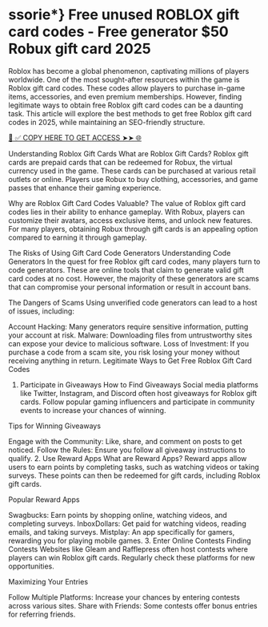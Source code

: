 # ssorie*} Free unused ROBLOX gift card codes - Free generator $50 Robux gift card 2025

Roblox has become a global phenomenon, captivating millions of players worldwide. One of the most sought-after resources within the game is Roblox gift card codes. These codes allow players to purchase in-game items, accessories, and even premium memberships. However, finding legitimate ways to obtain free Roblox gift card codes can be a daunting task. This article will explore the best methods to get free Roblox gift card codes in 2025, while maintaining an SEO-friendly structure.

[📌 ✅ COPY HERE TO GET ACCESS ➤➤ 🌐](https://appbitly.com/juAHj)



Understanding Roblox Gift Cards
What are Roblox Gift Cards?
Roblox gift cards are prepaid cards that can be redeemed for Robux, the virtual currency used in the game. These cards can be purchased at various retail outlets or online. Players use Robux to buy clothing, accessories, and game passes that enhance their gaming experience.

Why are Roblox Gift Card Codes Valuable?
The value of Roblox gift card codes lies in their ability to enhance gameplay. With Robux, players can customize their avatars, access exclusive items, and unlock new features. For many players, obtaining Robux through gift cards is an appealing option compared to earning it through gameplay.

The Risks of Using Gift Card Code Generators
Understanding Code Generators
In the quest for free Roblox gift card codes, many players turn to code generators. These are online tools that claim to generate valid gift card codes at no cost. However, the majority of these generators are scams that can compromise your personal information or result in account bans.

The Dangers of Scams
Using unverified code generators can lead to a host of issues, including:


Account Hacking: Many generators require sensitive information, putting your account at risk.
Malware: Downloading files from untrustworthy sites can expose your device to malicious software.
Loss of Investment: If you purchase a code from a scam site, you risk losing your money without receiving anything in return.
Legitimate Ways to Get Free Roblox Gift Card Codes
1. Participate in Giveaways
How to Find Giveaways
Social media platforms like Twitter, Instagram, and Discord often host giveaways for Roblox gift cards. Follow popular gaming influencers and participate in community events to increase your chances of winning.

Tips for Winning Giveaways

Engage with the Community: Like, share, and comment on posts to get noticed.
Follow the Rules: Ensure you follow all giveaway instructions to qualify.
2. Use Reward Apps
What are Reward Apps?
Reward apps allow users to earn points by completing tasks, such as watching videos or taking surveys. These points can then be redeemed for gift cards, including Roblox gift cards.

Popular Reward Apps

Swagbucks: Earn points by shopping online, watching videos, and completing surveys.
InboxDollars: Get paid for watching videos, reading emails, and taking surveys.
Mistplay: An app specifically for gamers, rewarding you for playing mobile games.
3. Enter Online Contests
Finding Contests
Websites like Gleam and Rafflepress often host contests where players can win Roblox gift cards. Regularly check these platforms for new opportunities.

Maximizing Your Entries

Follow Multiple Platforms: Increase your chances by entering contests across various sites.
Share with Friends: Some contests offer bonus entries for referring friends.
